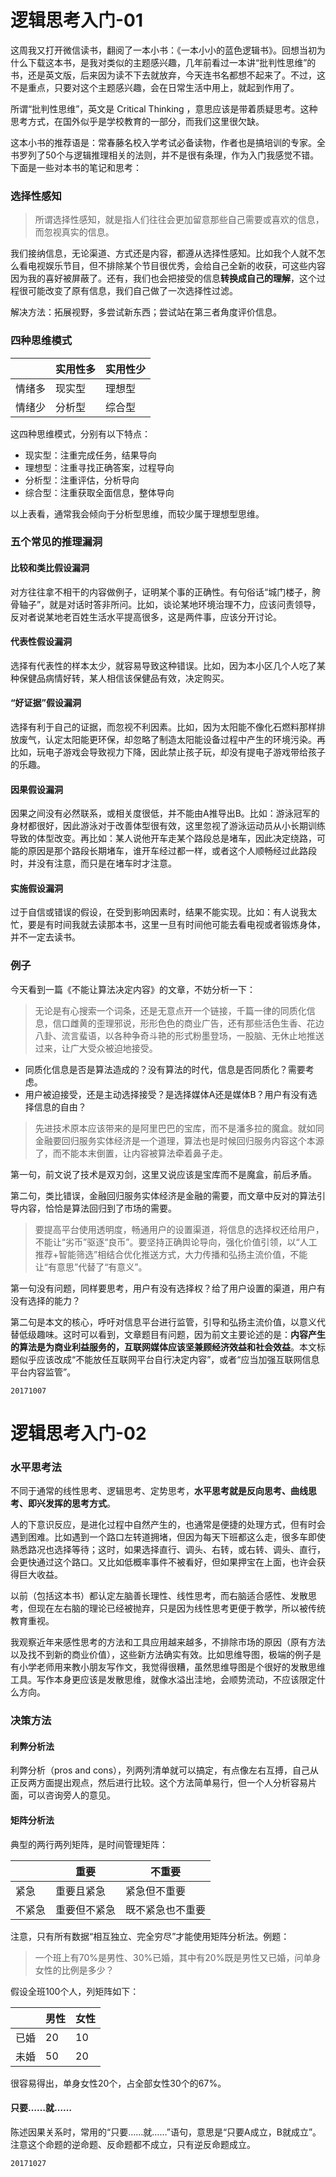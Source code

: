 # 逻辑思考入门-01

这周我又打开微信读书，翻阅了一本小书：《一本小小的蓝色逻辑书》。回想当初为什么下载这本书，是我对类似的主题感兴趣，几年前看过一本讲“批判性思维”的书，还是英文版，后来因为读不下去就放弃，今天连书名都想不起来了。不过，这不是重点，只要对这个主题感兴趣，会在日常生活中用上，就起到作用了。

所谓“批判性思维”，英文是 Critical Thinking ，意思应该是带着质疑思考。这种思考方式，在国外似乎是学校教育的一部分，而我们这里很欠缺。

这本小书的推荐语是：常春藤名校入学考试必备读物，作者也是搞培训的专家。全书罗列了50个与逻辑推理相关的法则，并不是很有条理，作为入门我感觉不错。下面是一些对本书的笔记和思考：

### 选择性感知

> 所谓选择性感知，就是指人们往往会更加留意那些自己需要或喜欢的信息，而忽视真实的信息。

我们接纳信息，无论渠道、方式还是内容，都遵从选择性感知。比如我个人就不怎么看电视娱乐节目，但不排除某个节目很优秀，会给自己全新的收获，可这些内容因为我的喜好被屏蔽了。还有，我们也会把接受的信息**转换成自己的理解**，这个过程很可能改变了原有信息，我们自己做了一次选择性过滤。

解决方法：拓展视野，多尝试新东西；尝试站在第三者角度评价信息。

### 四种思维模式

| | 实用性多| 实用性少 |
|---|---|---|
| 情绪多| 现实型 | 理想型 |
| 情绪少| 分析型 | 综合型 |

这四种思维模式，分别有以下特点：

- 现实型：注重完成任务，结果导向
- 理想型：注重寻找正确答案，过程导向
- 分析型：注重评估，分析导向
- 综合型：注重获取全面信息，整体导向

以上表看，通常我会倾向于分析型思维，而较少属于理想型思维。

### 五个常见的推理漏洞

####  比较和类比假设漏洞

对方往往拿不相干的内容做例子，证明某个事的正确性。有句俗话“城门楼子，胯骨轴子”，就是对话时答非所问。比如，谈论某地环境治理不力，应该问责领导，反对者说某地老百姓生活水平提高很多，这是两件事，应该分开讨论。

#### 代表性假设漏洞

选择有代表性的样本太少，就容易导致这种错误。比如，因为本小区几个人吃了某种保健品病情好转，某人相信该保健品有效，决定购买。

#### “好证据”假设漏洞

选择有利于自己的证据，而忽视不利因素。比如，因为太阳能不像化石燃料那样排放废气，认定太阳能更环保，却忽略了制造太阳能设备过程中产生的环境污染。再比如，玩电子游戏会导致视力下降，因此禁止孩子玩，却没有提电子游戏带给孩子的乐趣。

#### 因果假设漏洞

因果之间没有必然联系，或相关度很低，并不能由A推导出B。比如：游泳冠军的身材都很好，因此游泳对于改善体型很有效，这里忽视了游泳运动员从小长期训练导致的体型改变。再比如：某人说他开车走某个路段总是堵车，因此决定绕路，可能的原因是那个路段长期堵车，谁开车经过都一样，或者这个人顺畅经过此路段时，并没有注意，而只是在堵车时才注意。

#### 实施假设漏洞

过于自信或错误的假设，在受到影响因素时，结果不能实现。比如：有人说我太忙，要是有时间我就去读那本书，这里一旦有时间他可能去看电视或者锻炼身体，并不一定去读书。

### 例子

今天看到一篇《不能让算法决定内容》的文章，不妨分析一下：

> 无论是有心搜索一个词条，还是无意点开一个链接，千篇一律的同质化信息，信口雌黄的歪理邪说，形形色色的商业广告，还有那些活色生香、花边八卦、流言蜚语，以各种争奇斗艳的形式粉墨登场，一股脑、无休止地推送过来，让广大受众被迫地接受。

- 同质化信息是否是算法造成的？没有算法的时代，信息是否同质化？需要考虑。
- 用户被迫接受，还是主动选择接受？是选择媒体A还是媒体B？用户有没有选择信息的自由？

> 先进技术原本应该带来的是阿里巴巴的宝库，而不是潘多拉的魔盒。就如同金融要回归服务实体经济是一个道理，算法也是时候回归服务内容这个本源了，而不能本末倒置，让内容被算法牵着鼻子走。

第一句，前文说了技术是双刃剑，这里又说应该是宝库而不是魔盒，前后矛盾。

第二句，类比错误，金融回归服务实体经济是金融的需要，而文章中反对的算法引导内容，恰恰是算法回归到了市场的需要。

> 要提高平台使用透明度，畅通用户的设置渠道，将信息的选择权还给用户，不能让“劣币”驱逐“良币”。要坚持正确舆论导向，强化价值引领，以“人工推荐+智能筛选”相结合优化推送方式，大力传播和弘扬主流价值，不能让“有意思”代替了“有意义”。

第一句没有问题，同样要思考，用户有没有选择权？给了用户设置的渠道，用户有没有选择的能力？

第二句是本文的核心，呼吁对信息平台进行监管，引导和弘扬主流价值，以意义代替低级趣味。这时可以看到，文章题目有问题，因为前文主要论述的是：**内容产生的算法是为商业利益服务的，互联网媒体应该坚兼顾经济效益和社会效益**。本文标题似乎应该改成“不能放任互联网平台自行决定内容”，或者“应当加强互联网信息平台内容监管”。

`20171007`

# 逻辑思考入门-02

### 水平思考法

不同于通常的线性思考、逻辑思考、定势思考，**水平思考就是反向思考、曲线思考、即兴发挥的思考方式**。

人的下意识反应，是进化过程中自然产生的，也通常是便捷的处理方式，但有时会遇到困难。比如遇到一个路口左转道拥堵，但因为每天下班都这么走，很多车即使熟悉路况也选择等待；这时，如果选择直行、调头、右转，或右转、调头、直行，会更快通过这个路口。又比如低概率事件不被看好，但如果押宝在上面，也许会获得巨大收益。

以前（包括这本书）都认定左脑善长理性、线性思考，而右脑适合感性、发散思考，但现在左右脑的理论已经被抛弃，只是因为线性思考更便于教学，所以被传统教育重视。

我观察近年来感性思考的方法和工具应用越来越多，不排除市场的原因（原有方法以及找不到新的商业价值），这些新方法确实有效。比如思维导图，极端的例子是有小学老师用来教小朋友写作文，我觉得很糟，虽然思维导图是个很好的发散思维工具。写作本身更应该是发散思维，就像水溢出洼地，会顺势流动，不应该限定什么方向。

### 决策方法

#### 利弊分析法

利弊分析（pros and cons），列两列清单就可以搞定，有点像左右互搏，自己从正反两方面提出观点，然后进行比较。这个方法简单易行，但一个人分析容易片面，可以咨询旁人的意见。

#### 矩阵分析法

典型的两行两列矩阵，是时间管理矩阵：

| | 重要| 不重要 |
|---|---|---|
| 紧急| 重要且紧急 | 紧急但不重要 |
| 不紧急 | 重要但不紧急 | 既不紧急也不重要 |

注意，只有所有数据“相互独立、完全穷尽”才能使用矩阵分析法。例题：

> 一个班上有70%是男性、30%已婚，其中有20%既是男性又已婚，问单身女性的比例是多少？

假设全班100个人，列矩阵如下：

| | 男性 | 女性 |
|---|---|---|
| 已婚| 20  |  10 |
| 未婚 | 50  | 20  |

很容易得出，单身女性20个，占全部女性30个的67%。

#### 只要……就……

陈述因果关系时，常用的“只要……就……”语句，意思是“只要A成立，B就成立”。注意这个命题的逆命题、反命题都不成立，只有逆反命题成立。

`20171027`